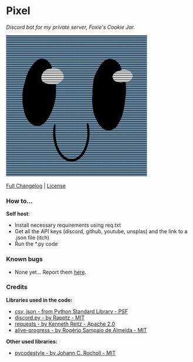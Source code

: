 # Pixel

*Discord bot for my private server, Foxie's Cookie Jar.*

![Bot avatar](APP.png)

[Full Changelog](https://github.com/FTEdianiaK/pixel-discord-bot/compare/v1.2...v1.3) | [License](https://github.com/FTEdianiaK/pixel-discord-bot/blob/main/LICENSE)

### How to...
**Self host**:
- Install necessary requirements using req.txt
- Get all the API keys (discord, github, youtube, unsplas) and the link to a .json file (itch)
- Run the *.py code

### Known bugs
- None yet... Report them [here](https://github.com/FTEdianiaK/pixel-discord-bot/issues).

### Credits
**Libraries used in the code:**
- [csv, json - from Python Standard Library - PSF](https://docs.python.org/3/library/index.html)
- [discord.py - by Rapptz - MIT](https://pypi.org/project/discord.py/)
- [requests - by Kenneth Reitz - Apache 2.0](https://pypi.org/project/requests/)
- [alive-progress - by Rogério Sampaio de Almeida - MIT](https://pypi.org/project/alive-progress/)

**Other used libraries:**
- [pycodestyle - by Johann C. Rocholl - MIT](https://pypi.org/project/pycodestyle/)
